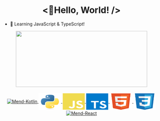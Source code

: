 <h1 align="center"> <👋Hello, World! /> </h1>

- 📖 Learning JavaScript & TypeScript!

<div display='inline-block' align='center'>
  <a href="https://github.com/Mend57">
  <img height="180em" width='420px' src="https://github-readme-stats.vercel.app/api/top-langs/?username=Mend57&layout=compact&langs_count=7&theme=tokyonight"/>
</div>

<div style="display: inline_block" align = "center"><br>
  <img align="center" alt="Mend-Kotlin" height="54" width="72" src="https://cdn.jsdelivr.net/gh/devicons/devicon/icons/kotlin/kotlin-original.svg">
  <img align="center" alt="Mend-Python" height="54" width="72" src="https://raw.githubusercontent.com/devicons/devicon/master/icons/python/python-original.svg">
  <img align="center" alt="Mend-Js" height="54" width="72" src="https://raw.githubusercontent.com/devicons/devicon/master/icons/javascript/javascript-plain.svg">
  <img align="center" alt="Mend-Ts" height="54" width="72" src="https://raw.githubusercontent.com/devicons/devicon/master/icons/typescript/typescript-plain.svg"" />
  <img align="center" alt="Mend-HTML" height="54" width="72" src="https://raw.githubusercontent.com/devicons/devicon/master/icons/html5/html5-original.svg">
  <img align="center" alt="Mend-CSS" height="54" width="72" src="https://raw.githubusercontent.com/devicons/devicon/master/icons/css3/css3-original.svg">
  <img align="center" alt="Mend-React" height="54" width="72" src="https://cdn.jsdelivr.net/gh/devicons/devicon/icons/react/react-original.svg">
</div>
